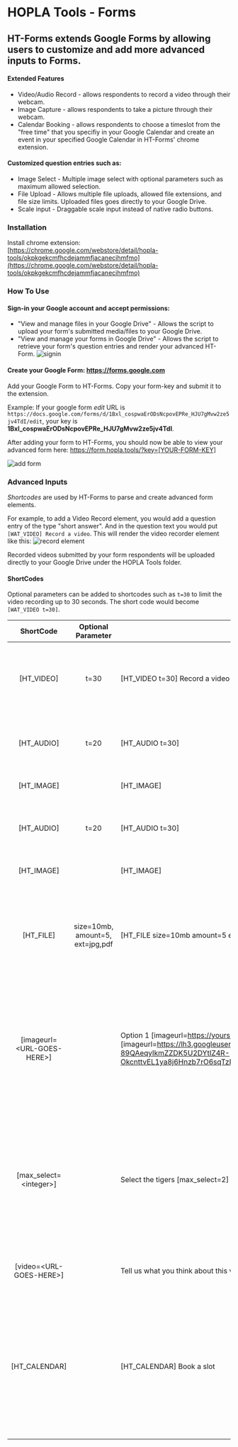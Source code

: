 # HOPLA Tools - Forms

## HT-Forms extends Google Forms by allowing users to customize and add more advanced inputs to Forms.

#### Extended Features
* Video/Audio Record - allows respondents to record a video through their webcam.
* Image Capture - allows respondents to take a picture through their webcam.
* Calendar Booking - allows respondents to choose a timeslot from the "free time" that you specifiy in your Google Calendar and create an event in your specified Google Calendar in HT-Forms' chrome extension.

#### Customized question entries such as:
* Image Select - Multiple image select with optional parameters such as maximum allowed selection.
* File Upload - Allows multiple file uploads, allowed file extensions, and file size limits. Uploaded files goes directly to your Google Drive.
* Scale input - Draggable scale input instead of native radio buttons.

### Installation
Install chrome extension: [https://chrome.google.com/webstore/detail/hopla-tools/okpkgekcmfhcdejammfjacanecihmfmo](https://chrome.google.com/webstore/detail/hopla-tools/okpkgekcmfhcdejammfjacanecihmfmo)



### How To Use
#### Sign-in your Google account and accept permissions:
* "View and manage files in your Google Drive" - Allows the script to upload your form's submitted media/files to your Google Drive.
* "View and manage your forms in Google Drive" - Allows the script to retrieve your form's question entries and render your advanced HT-Form.
![signin](https://content.screencast.com/users/SilverSerate9052/folders/Default/media/67ad9ff5-b97e-4afa-a05a-7199e3882fcf/08.02.2018-15.39.GIF)

#### Create your Google Form: https://forms.google.com

Add your Google Form to HT-Forms. Copy your form-key and submit it to the extension. 

Example: If your google form *edit* URL is `https://docs.google.com/forms/d/1Bxl_cospwaErODsNcpovEPRe_HJU7gMvw2ze5jv4TdI/edit`, your key is **1Bxl_cospwaErODsNcpovEPRe_HJU7gMvw2ze5jv4TdI**.


After adding your form to HT-Forms, you should now be able to view your advanced form here: https://form.hopla.tools/?key=[YOUR-FORM-KEY]

![add form](https://content.screencast.com/users/SilverSerate9052/folders/Default/media/299d4693-12d4-4957-be72-ca4f0f1f0dfd/08.02.2018-16.59.GIF)


### Advanced Inputs
*Shortcodes* are used by HT-Forms to parse and create advanced form elements.

For example, to add a Video Record element, you would add a question entry of the type "short answer". And in the question text you would put `[WAT_VIDEO] Record a video`. This will render the video recorder element like this: ![record element](https://content.screencast.com/users/SilverSerate9052/folders/Default/media/4c83ef51-a706-4090-9364-2363245ed9e9/08.02.2018-17.10.png)

Recorded videos submitted by your form respondents will be uploaded directly to your Google Drive under the HOPLA Tools folder.

#### ShortCodes
Optional parameters can be added to shortcodes such as `t=30` to limit the video recording up to 30 seconds.
The short code would become `[WAT_VIDEO t=30]`.

|ShortCode 		| Optional Parameter | Sample Usage   | Question Type | Explanation|
|:--------:    	|:--------------------:|---------------|------------|---------------|
|[HT_VIDEO]		|t=30				 | [HT_VIDEO t=30] Record a video | short answer| Video record element with 30 seconds record limit. See [example](https://content.screencast.com/users/SilverSerate9052/folders/Default/media/4c83ef51-a706-4090-9364-2363245ed9e9/08.02.2018-17.10.png)|
|[HT_AUDIO]		|t=20				 | [HT_AUDIO t=30] | short answer| Audio record element with 20 seconds record limit|
|[HT_IMAGE]		|				 	 | [HT_IMAGE] | short answer| Image capture element|
|[HT_AUDIO]		|t=20				 | [HT_AUDIO t=30] | short answer| Audio record element with 20 seconds record limit|
|[HT_IMAGE]		|				     | [HT_IMAGE] | short answer| Image capture element|
|[HT_FILE]		|size=10mb, amount=5, ext=jpg,pdf|[HT_FILE size=10mb amount=5 ext=jpg,pdf] | short answer| File upload element with limits of up to 5 files, max of 10mb per file, and allows only jpg and pdf file extensions|
[imageurl=\<URL-GOES-HERE\>] | |Option 1 [imageurl=https://yoursite.com.option1.jpg], What kind of animal is this? [imageurl=https://lh3.googleusercontent.com/BPEqSio222fZJCTcTIiOH4An9jWhYrHhLflRpLiDvm9VHuijO-89QAeqyIkmZZDK5U2DYtIZ4R-OkcnttvEL1ya8j6Hnzb7rO6sqTzRVSEsEJ0BcWxt5tR48qEcA3raj8W_1ie1x6Wry6N0] | multiple choice - option, Dropdown | Make's a multiple choice's option as image select instead of the usual text in radio buttons. See [Example 1](https://content.screencast.com/users/SilverSerate9052/folders/Default/media/7d544e8f-2798-4410-b271-c58161d8fcbb/08.03.2018-14.46.png), [Example 2](https://content.screencast.com/users/SilverSerate9052/folders/Default/media/cab60b48-9637-4dfe-9dc4-7aa3b26d18d1/08.03.2018-14.37.png), [Example 3](https://content.screencast.com/users/SilverSerate9052/folders/Default/media/753e4974-0361-47c0-a775-594c40a76109/08.03.2018-14.42.png)|
|[max_select=\<integer\>]||Select the tigers [max_select=2]|Checkboxes|This is used for checkbox elements that has [imageurl=] options. This limits the maximum allowed selection for the entry. See [Example](https://content.screencast.com/users/SilverSerate9052/folders/Default/media/5d59b3b8-3d2f-4a16-8b43-a7085ff679b0/08.03.2018-15.06.png)|
|[video=\<URL-GOES-HERE\>]||Tell us what you think about this video [videourl=https://www.youtube.com/watch?v=dWyBHbBbOCg]| short answer| Adds a video element. See [Example](https://content.screencast.com/users/SilverSerate9052/folders/Default/media/35c3ebb1-496e-4bb4-a390-da8e7a0576d9/08.03.2018-14.48.png)|
|[HT_CALENDAR]||[HT_CALENDAR] Book a slot|short answer|Adds a calendar element that will allow users to create an event to your calendar. Calendar settings must be set in HT-Forms extension. [Example](https://content.screencast.com/users/SilverSerate9052/folders/Default/media/645d62c6-adfa-4db6-9d47-b08341f4c0c6/08.03.2018-14.51.png)|
